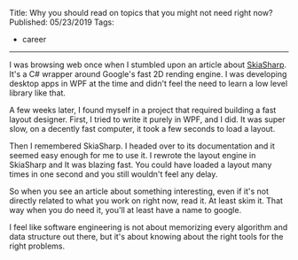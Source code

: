 Title: Why you should read on topics that you might not need right now?
Published: 05/23/2019
Tags:

 - career
---

I was browsing web once when I stumbled upon an article about [SkiaSharp](https://github.com/mono/SkiaSharp). It's a C# wrapper around Google's fast 2D rending engine. I was developing desktop apps in WPF at the time and didn't feel the need to learn a low level library like that.

A few weeks later, I found myself in a project that required building a fast layout designer. First, I tried to write it purely in WPF, and I did. It was super slow, on a decently fast computer, it took a few seconds to load a layout.

Then I remembered SkiaSharp. I headed over to its documentation and it seemed easy enough for me to use it. I rewrote the layout engine in SkiaSharp and It was blazing fast. You could have loaded a layout many times in one second and you still wouldn't feel any delay.

So when you see an article about something interesting, even if it's not directly related to what you work on right now, read it. At least skim it. That way when you do need it, you'll at least have a name to google.

I feel like software engineering is not about memorizing every algorithm and data structure out there, but it's about knowing about the right tools for the right problems.